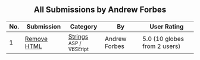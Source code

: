 ﻿<div align="center">

## All Submissions by Andrew Forbes

</div>

No.  | Submission | Category | By   | User Rating
---- | ---------- | -------- | ---- | -----------
1 | [Remove HTML<br />](https://github.com/Planet-Source-Code/andrew-forbes-remove-html__4-7237) | [Strings<br /><sup>ASP / VbScript</sup>](../ByCategory/strings__4-26.md) | Andrew Forbes | 5.0 (10 globes from 2 users)
